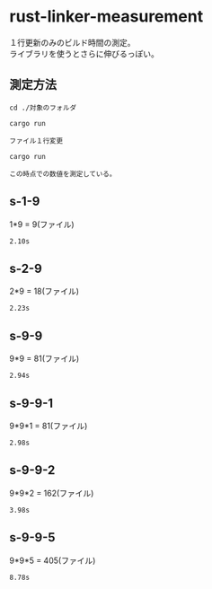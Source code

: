 # rust-linker-measurement

１行更新のみのビルド時間の測定。  
ライブラリを使うとさらに伸びるっぽい。

## 測定方法

```
cd ./対象のフォルダ

cargo run

ファイル１行変更

cargo run

この時点での数値を測定している。
```

## s-1-9

1\*9 = 9(ファイル)

```
2.10s
```

## s-2-9

2\*9 = 18(ファイル)

```
2.23s
```

## s-9-9

9\*9 = 81(ファイル)

```
2.94s
```

## s-9-9-1

9\*9\*1 = 81(ファイル)

```
2.98s
```

## s-9-9-2

9\*9\*2 = 162(ファイル)

```
3.98s
```

## s-9-9-5

9\*9\*5 = 405(ファイル)

```
8.78s
```
